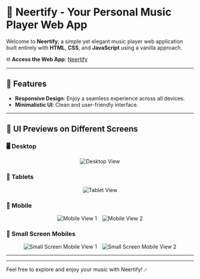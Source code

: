 # 🎵 Neertify - Your Personal Music Player Web App

Welcome to **Neertify**, a simple yet elegant music player web application built entirely with **HTML**, **CSS**, and **JavaScript** using a vanilla approach.

🌐 **Access the Web App**: [Neertify](http://neertify.great-site.net/)

---

## 🌟 Features
- **Responsive Design**: Enjoy a seamless experience across all devices.
- **Minimalistic UI**: Clean and user-friendly interface.

---

## 📱 UI Previews on Different Screens

### 🖥️ Desktop
<div align="center">
  <img src="img/readmeImg/desktop.png" alt="Desktop View">
</div>

### 📱 Tablets
<div align="center">
  <img src="img/readmeImg/tablet.png" alt="Tablet View">
</div>

### 📱 Mobile
<div align="center">
  <img src="img/readmeImg/mobile.png" alt="Mobile View 1" style="display: inline-block; margin-right: 10px;">
  <img src="img/readmeImg/mobile2.png" alt="Mobile View 2" style="display: inline-block;">
</div>

### 📱 Small Screen Mobiles
<div align="center">
  <img src="img/readmeImg/smallscreen.png" alt="Small Screen Mobile View 1" style="display: inline-block; margin-right: 10px;">
  <img src="img/readmeImg/smallscreen2.png" alt="Small Screen Mobile View 2" style="display: inline-block;">
</div>

---

---

Feel free to explore and enjoy your music with Neertify! 🎶